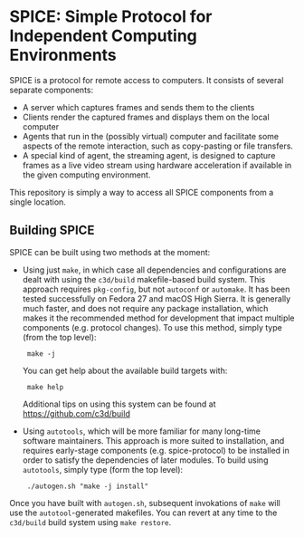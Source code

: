 # SPICE: Simple Protocol for Independent Computing Environments

SPICE is a protocol for remote access to computers.
It consists of several separate components:

* A server which captures frames and sends them to the clients
* Clients render the captured frames and displays them on the local computer
* Agents that run in the (possibly virtual) computer and facilitate
  some aspects of the remote interaction, such as copy-pasting or file
  transfers.
* A special kind of agent, the streaming agent, is designed to capture
  frames as a live video stream using hardware acceleration if
  available in the given computing environment.


This repository is simply a way to access all SPICE components from a
single location.

## Building SPICE

SPICE can be built using two methods at the moment:

* Using just `make`, in which case all dependencies and configurations
  are dealt with using the `c3d/build` makefile-based build system.
  This approach requires `pkg-config`, but not `autoconf` or
  `automake`. It has been tested successfully on Fedora 27 and macOS
  High Sierra. It is generally much faster, and does not require any
  package installation, which makes it the recommended method for
  development that impact multiple components (e.g. protocol changes).
  To use this method, simply type (from the top level):

       make -j

  You can get help about the available build targets with:

       make help

  Additional tips on using this system can be found at
  https://github.com/c3d/build

* Using `autotools`, which will be more familiar for many long-time
  software maintainers. This approach is more suited to installation,
  and requires early-stage components (e.g. spice-protocol) to be
  installed in order to satisfy the dependencies of later modules.
  To build using `autotools`, simply type (form the top level):

       ./autogen.sh "make -j install"

Once you have built with `autogen.sh`, subsequent invokations of
`make` will use the `autotool`-generated makefiles. You can revert at
any time to the `c3d/build` build system using `make restore`.
